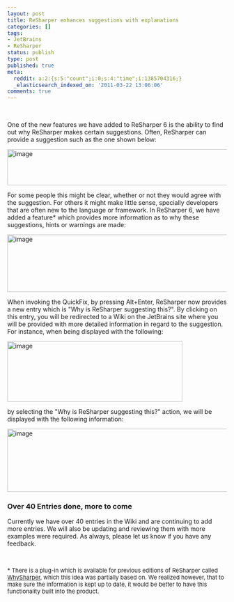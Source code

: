 ```yaml
---
layout: post
title: ReSharper enhances suggestions with explanations
categories: []
tags:
- JetBrains
- ReSharper
status: publish
type: post
published: true
meta:
  reddit: a:2:{s:5:"count";i:0;s:4:"time";i:1385704316;}
  _elasticsearch_indexed_on: '2011-03-22 13:06:06'
comments: true
---
```

<p>&nbsp;</p> <p>One of the new features we have added to ReSharper 6 is the ability to find out why ReSharper makes certain suggestions. Often, ReSharper can provide a suggestion such as the one shown below:</p> <p><a href="http://hhariri.files.wordpress.com/2011/03/image1.png"><img style="display:inline;border-width:0;" title="image" border="0" alt="image" src="http://hhariri.files.wordpress.com/2011/03/image_thumb1.png" width="571" height="83"></a> </p> <p>For some people this might be clear, whether or not they would agree with the suggestion. For others it might make little sense, specially developers that are often new to the language or framework. In ReSharper 6, we have added a feature* which provides more information as to why these suggestions, hints or warnings are made:</p> <p><a href="http://hhariri.files.wordpress.com/2011/03/image2.png"><img style="display:inline;border-width:0;" title="image" border="0" alt="image" src="http://hhariri.files.wordpress.com/2011/03/image_thumb2.png" width="664" height="132"></a> </p> <p>When invoking the QuickFix, by pressing Alt+Enter, ReSharper now provides a new entry which is "Why is ReSharper suggesting this?". By clicking on this entry, you will be redirected to a Wiki on the JetBrains site where you will be provided with more detailed information in regard to the suggestion. For instance, when being displayed with the following:</p> <p><a href="http://hhariri.files.wordpress.com/2011/03/image3.png"><img style="display:inline;border-width:0;" title="image" border="0" alt="image" src="http://hhariri.files.wordpress.com/2011/03/image_thumb3.png" width="402" height="139"></a> </p> <p>by selecting the "Why is ReSharper suggesting this?" action, we will be displayed with the following information:</p> <p><a href="http://hhariri.files.wordpress.com/2011/03/image4.png"><img style="display:inline;border-width:0;" title="image" border="0" alt="image" src="http://hhariri.files.wordpress.com/2011/03/image_thumb4.png" width="664" height="145"></a> </p> <h3>Over 40 Entries done, more to come</h3> <p>Currently we have over 40 entries in the Wiki and are continuing to add more entries. We will also be updating and reviewing them with more examples were required. As always, please let us know if you have any feedback.</p> <p>&nbsp;</p> <p><font size="2">* There is a plug-in which is available for previous editions of ReSharper called <a href="http://code.google.com/p/whysharper">WhySharper</a>, which this idea was partially based on. We realized however, that to make sure the information is kept up to date, it would be better to have this functionality built into the product.</font></p>
